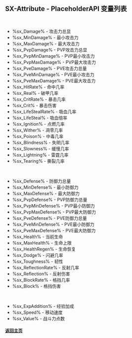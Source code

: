 ## SX-Attribute - PlaceholderAPI 变量列表

<br>

* %sx_Damage% - 攻击力总显
* %sx_MinDamage% - 最小攻击力
* %sx_MaxDamage% - 最大攻击力
* %sx_PvpDamage% - PVP攻击力总显
* %sx_PvpMinDamage% - PVP最小攻击力
* %sx_PvpMaxDamage% - PVP最大攻击力
* %sx_PveDamage% - PVE攻击力总量
* %sx_PveMinDamage% - PVE最小攻击力
* %sx_PveMaxDamage% - PVE最大攻击力
* %sx_HitRate% - 命中几率
* %sx_Real% - 破甲几率
* %sx_CritRate% - 暴击几率
* %sx_Crit% - 暴击伤害
* %sx_LifeStealRate% - 吸血几率
* %sx_LifeSteal% - 吸血倍率
* %sx_Ignition% - 点燃几率
* %sx_Wither% - 凋零几率
* %sx_Poison% - 中毒几率
* %sx_Blindness% - 失明几率
* %sx_Slowness% - 缓慢几率
* %sx_Lightning% - 雷霆几率
* %sx_Tearing% - 撕裂几率

<br>

* %sx_Defense% - 防御力总量
* %sx_MinDefense% - 最小防御力
* %sx_MaxDefense% - 最大防御力
* %sx_PvpDefense% - PVP防御力总量
* %sx_PvpMinDefense% - PVP最小防御力
* %sx_PvpMaxDefense% - PVP最大防御力
* %sx_PveDefense% - PVE防御力总量
* %sx_PveMinDefense% - PVE最小防御力
* %sx_PveMaxDefense% - PVE最大防御力
* %sx_Health% - 当前生命
* %sx_MaxHealth% - 生命上限
* %sx_HealthRegen% - 生命恢复
* %sx_Dodge% - 闪避几率
* %sx_Toughness% - 韧性
* %sx_ReflectionRate% - 反射几率
* %sx_Reflection% - 反射伤害
* %sx_BlockRate% - 格挡几率
* %sx_Block% - 格挡伤害 

<br>

* %sx_ExpAddition% - 经验加成
* %sx_Speed% - 移动速度
* %sx_Value% - 战斗力点数


#### [返回主页](../../README.md)
